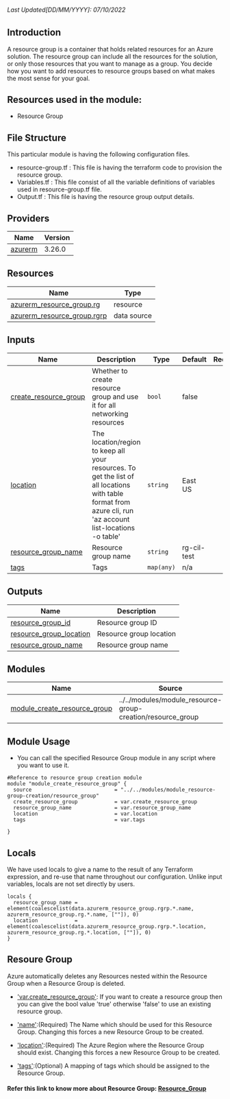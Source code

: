 <!-- BEGIN_TF_DOCS -->
###### Last Updated[DD/MM/YYYY]: 07/10/2022
##  Introduction 
A resource group is a container that holds related resources for an Azure solution. The resource group can include all the resources for the solution, or only those resources that you want to manage as a group. You decide how you want to add resources to resource groups based on what makes the most sense for your goal. 

##  Resources used in the module: 
* Resource Group

## File Structure 
This particular module is having the following configuration files.
- resource-group.tf : This file is having the terraform code to provision the resource group.
- Variables.tf : This file consist of all the variable definitions of variables used in resource-group.tf file.
- Output.tf : This file is having the resource group output details.

## Providers

| Name | Version |
|------|---------|
| <a name="provider_azurerm"></a> [azurerm](#provider\_azurerm) | 3.26.0 |


## Resources

| Name | Type |
|------|------|
| [azurerm_resource_group.rg](https://registry.terraform.io/providers/hashicorp/azurerm/latest/docs/resources/resource_group) | resource |
| [azurerm_resource_group.rgrp](https://registry.terraform.io/providers/hashicorp/azurerm/latest/docs/data-sources/resource_group) | data source |

## Inputs

| Name | Description | Type | Default | Required |
|------|-------------|------|---------|:--------:|
| <a name="input_create_resource_group"></a> [create\_resource\_group](#input\_create\_resource\_group) | Whether to create resource group and use it for all networking resources | `bool` | false | yes |
| <a name="input_location"></a> [location](#input\_location) | The location/region to keep all your resources. To get the list of all locations with table format from azure cli, run 'az account list-locations -o table' | `string` | East US | yes |
| <a name="input_resource_group_name"></a> [resource\_group\_name](#input\_resource\_group\_name) | Resource group name | `string` | rg-cil-test | yes |
| <a name="input_tags"></a> [tags](#input\_tags) | Tags | `map(any)` | n/a | yes |

## Outputs

| Name | Description |
|------|-------------|
| <a name="output_resource_group_id"></a> [resource\_group\_id](#output\_resource\_group\_id) | Resource group ID |
| <a name="output_resource_group_location"></a> [resource\_group\_location](#output\_resource\_group\_location) | Resource group location |
| <a name="output_resource_group_name"></a> [resource\_group\_name](#output\_resource\_group\_name) | Resource group name |

## Modules

| Name | Source | Version |
|------|--------|---------|
| <a name="module_module_create_resource_group"></a> [module\_create\_resource\_group](#module\_module\_create\_resource\_group) | ../../modules/module_resource-group-creation/resource_group | n/a |

## Module Usage
* You can call the specified Resource Group module in any script where you want to use it.
```
#Reference to resource group creation module
module "module_create_resource_group" {
  source                           = "../../modules/module_resource-group-creation/resource_group"
  create_resource_group            = var.create_resource_group
  resource_group_name              = var.resource_group_name
  location                         = var.location
  tags                             = var.tags

}
```

## Locals
We have used locals to give a name to the result of any Terraform expression, and re-use that name throughout our configuration. Unlike input variables, locals are not set directly by users.
```
locals {
  resource_group_name = element(coalescelist(data.azurerm_resource_group.rgrp.*.name, azurerm_resource_group.rg.*.name, [""]), 0)
  location            = element(coalescelist(data.azurerm_resource_group.rgrp.*.location, azurerm_resource_group.rg.*.location, [""]), 0)
}
```

## Resoure Group
Azure automatically deletes any Resources nested within the Resource Group when a Resource Group is deleted.

* <u>'var.create_resource_group'</u>: If you want to create a resource group then you can give the bool value 'true' otherwise 'false' to use an existing resource group.

* <u>'name'</u>:(Required) The Name which should be used for this Resource Group. Changing this forces a new Resource Group to be created.

* <u>'location'</u>:(Required) The Azure Region where the Resource Group should exist. Changing this forces a new Resource Group to be created.

* <u>'tags'</u>:(Optional) A mapping of tags which should be assigned to the Resource Group.

#### Refer this link to know more about Resource Group: [Resource_Group](https://docs.microsoft.com/en-us/azure/azure-resource-manager/management/manage-resource-groups-portal)


<!-- END_TF_DOCS -->